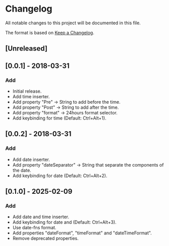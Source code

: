 # Changelog
All notable changes to this project will be documented in this file.

The format is based on [Keep a Changelog](http://keepachangelog.com/en/1.0.0/).

## [Unreleased]

## [0.0.1] - 2018-03-31
### Add
- Initial release.
- Add time inserter.
- Add property "Pre" -> String to add before the time.
- Add property "Post" -> String to add after the time.
- Add property "format" -> 24hours format selector.
- Add keybinding for time (Default: Ctrl+Alt+1).

## [0.0.2] - 2018-03-31
### Add
- Add date inserter.
- Add property "dateSeparator" -> String that separate the components of the date.
- Add keybinding for date (Default: Ctrl+Alt+2).

## [0.1.0] - 2025-02-09
### Add
- Add date and time inserter.
- Add keybinding for date and (Default: Ctrl+Alt+3).
- Use date-fns format.
- Add properties "dateFormat", "timeFormat" and "dateTimeFormat".
- Remove deprecated properties.
